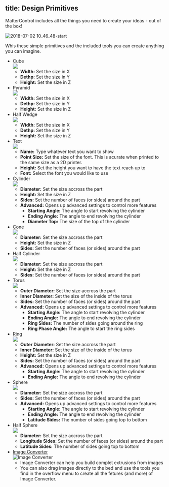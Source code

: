 title: Design Primitives
---
MatterControl includes all the things you need to create your ideas - out of the box!

![2018-07-02 10_46_48-start](https://user-images.githubusercontent.com/1158332/42188916-c7102220-7e0a-11e8-8d7b-dc1921e304c6.png)

Whis these simple primitives and the included tools you can create anything you can imagine.

- Cube  
  ![](https://lh3.googleusercontent.com/aGY-iwwo77dHM61NXPzSkB2IAF9mVyiRtwQqzJ7MB2kHKFbGh-O1mqxTYGr_PBub63jvVcZNFCT_FM7MKf4_RH8b07A)
  - **Width:** Set the size in X
  - **Dethp:** Set the size in Y
  - **Height:** Set the size in Z
- Pyramid  
  ![](https://lh3.googleusercontent.com/U3AI6kAX3FMp1MEVn1HTHXzrH1-mKGN6hxQx0p_WRP0ETbj2ckSffbsFX_C1H8jct5pw0P5TFPbYGPbF2hzh1ulv4Q)
  - **Width:** Set the size in X
  - **Dethp:** Set the size in Y
  - **Height:** Set the size in Z
- Half Wedge  
  ![](https://lh3.googleusercontent.com/r6-jVvMdeFiG3mH04WTBNRvY5ibWze0WejDxdla43PCkC1aj1NR6oQBrlncOWmOn-xlgZDzUkTgvSFfSpdEA9NST-w)
  - **Width:** Set the size in X
  - **Dethp:** Set the size in Y
  - **Height:** Set the size in Z
- Text  
  ![](https://lh3.googleusercontent.com/XLlyBUeloa3Q1FQF8-fCD0zx036yFCLsvyUKrE9zaV-p1k4Jt4m5QK3W59c8CnwPurZ_RW2xBazi9E3AmMmhkuL_OA)
  - **Name:** Type whatever text you want to show
  - **Point Size:** Set the size of the font. This is acurate when printed to the same size as a 2D printer.
  - **Height:** Set the height you want to have the text reach up to
  - **Font:** Select the font you would like to use
- Cylinder  
  ![](https://lh3.googleusercontent.com/Gy_YL8RYVbXwPDHVgkixUC17HN8qOLLOdaVzsNfGD1uFCjlWFD8nWPB56GcCh_Wj7fXQBqCWtuxidMi26dDfxycWnvw)
  - **Diameter:** Set the size accross the part
  - **Height:** Set the size in Z
  - **Sides:** Set the number of faces (or sides) around the part
  - **Advanced:** Opens up advanced settings to control more features
    - **Starting Angle:** The angle to start revolving the cylinder
    - **Ending Angle:** The angle to end revolving the cylinder
    - **Diameter Top:** The size of the top of the cylinder
- Cone  
  ![](https://lh3.googleusercontent.com/4sI0U7pg8VQ8XF_3B1g45bMZVri-GfSDdLvra1T4a4nk2gxF1M9gia93YPCkCGEomnUk7OJ3dpZhLiKhfFaVdc46Kg)
  - **Diameter:** Set the size accross the part
  - **Height:** Set the size in Z
  - **Sides:** Set the number of faces (or sides) around the part
- Half Cylinder  
  ![](https://lh3.googleusercontent.com/fT-7yIMHHdCI0gsT8Lg-iKQZTkoqp83bGWn3r15AP54G3xmhMzjcY_PWbBooH9JGwS7Hl751Y-jAEhYPyY16CsCTPKo)
  - **Diameter:** Set the size accross the part
  - **Height:** Set the size in Z
  - **Sides:** Set the number of faces (or sides) around the part
- Torus  
  ![](https://lh3.googleusercontent.com/1DumDge1akFN1MtEkRodtAzEbvltv0LnJJyNGs3Dg7mXTlEMf4O8eUzzqjNICYUpPH5VbWoulzVy2QFlr1BjGEbwlS4)
  - **Outer Diameter:** Set the size accross the part
  - **Inner Diameter:** Set the size of the inside of the torus
  - **Sides:** Set the number of faces (or sides) around the part
  - **Advanced:** Opens up advanced settings to control more features
    - **Starting Angle:** The angle to start revolving the cylinder
    - **Ending Angle:** The angle to end revolving the cylinder
    - **Ring Sides:** The number of sides going around the ring
    - **Ring Phase Angle:** The angle to start the ring sides
- Ring  
  ![](https://lh3.googleusercontent.com/1ASbrlGEXjbdfyQoZ-114b3C49vegubB2-Z21QC0k6Xqfd3kZAM1RuGxfRcdrIYOMICXMoob3WKsUOBeA0SLWxHS)
  - **Outer Diameter:** Set the size accross the part
  - **Inner Diameter:** Set the size of the inside of the torus
  - **Height:** Set the size in Z
  - **Sides:** Set the number of faces (or sides) around the part
  - **Advanced:** Opens up advanced settings to control more features
    - **Starting Angle:** The angle to start revolving the cylinder
    - **Ending Angle:** The angle to end revolving the cylinder
- Sphere  
  ![](https://lh3.googleusercontent.com/G5szbI2VfLCyrWTrFLKfcN1LkUbtiDvvNom0u5ZL_9OsNYqM_mxMzjofLBwlXVsK08r91kMyuxoTyc_4ox8UzDOJ8-8)
  - **Diameter:** Set the size accross the part
  - **Sides:** Set the number of faces (or sides) around the part
  - **Advanced:** Opens up advanced settings to control more features
    - **Starting Angle:** The angle to start revolving the cylinder
    - **Ending Angle:** The angle to end revolving the cylinder
    - **Latitude Sides:** The number of sides going top to bottom
- Half Sphere  
  ![](https://lh3.googleusercontent.com/XIeylvk9sytZfAvOAZfbJaw0BjJocgcGF4ISZ8oo42zoDxbfe1m3jq-prZ7wFTxI-aZvfi3sQNPoP92bWvsbu7AW1eY)
  - **Diameter:** Set the size accross the part
  - **Longitude Sides:** Set the number of faces (or sides) around the part
  - **Latitude Sides:** The number of sides going top to bottom
- [Image Converter](designing/design-primitives/image-converter.md)  
  ![Image Converter](https://lh3.googleusercontent.com/85c3ecIUQklR2nRZtT_CM4VUUxeGErNTfPUOMxBMqjcb8pAplPBO0bIA8CAHtLymORPBo4QpvdDyW-9dMPmqVp1Abg)
  - Image Converter can help you build complet extrusions from images
  - You can also drag images directly to the bed and use the tools you find in the overflow menu to create all the fetures (and more) of Image Converter.
